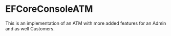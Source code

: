# EFCoreConsoleATM
<p>This is an implementation of an ATM with more added features for an Admin and as well Customers.</p>

